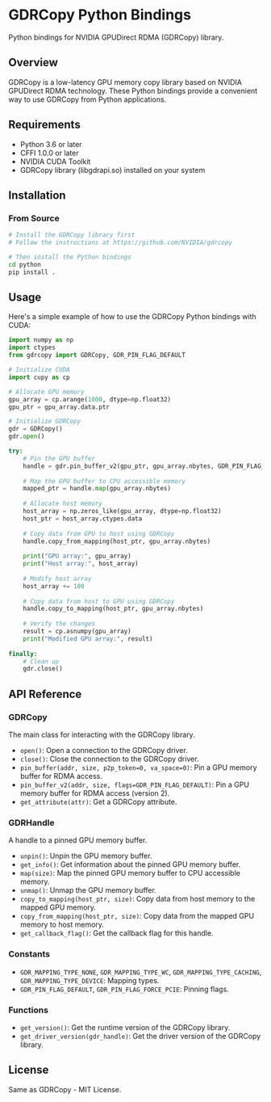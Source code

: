 # GDRCopy Python Bindings

Python bindings for NVIDIA GPUDirect RDMA (GDRCopy) library.

## Overview

GDRCopy is a low-latency GPU memory copy library based on NVIDIA GPUDirect RDMA technology. These Python bindings provide a convenient way to use GDRCopy from Python applications.

## Requirements

- Python 3.6 or later
- CFFI 1.0.0 or later
- NVIDIA CUDA Toolkit
- GDRCopy library (libgdrapi.so) installed on your system

## Installation

### From Source

```bash
# Install the GDRCopy library first
# Follow the instructions at https://github.com/NVIDIA/gdrcopy

# Then install the Python bindings
cd python
pip install .
```

## Usage

Here's a simple example of how to use the GDRCopy Python bindings with CUDA:

```python
import numpy as np
import ctypes
from gdrcopy import GDRCopy, GDR_PIN_FLAG_DEFAULT

# Initialize CUDA
import cupy as cp

# Allocate GPU memory
gpu_array = cp.arange(1000, dtype=np.float32)
gpu_ptr = gpu_array.data.ptr

# Initialize GDRCopy
gdr = GDRCopy()
gdr.open()

try:
    # Pin the GPU buffer
    handle = gdr.pin_buffer_v2(gpu_ptr, gpu_array.nbytes, GDR_PIN_FLAG_DEFAULT)
    
    # Map the GPU buffer to CPU accessible memory
    mapped_ptr = handle.map(gpu_array.nbytes)
    
    # Allocate host memory
    host_array = np.zeros_like(gpu_array, dtype=np.float32)
    host_ptr = host_array.ctypes.data
    
    # Copy data from GPU to host using GDRCopy
    handle.copy_from_mapping(host_ptr, gpu_array.nbytes)
    
    print("GPU array:", gpu_array)
    print("Host array:", host_array)
    
    # Modify host array
    host_array += 100
    
    # Copy data from host to GPU using GDRCopy
    handle.copy_to_mapping(host_ptr, gpu_array.nbytes)
    
    # Verify the changes
    result = cp.asnumpy(gpu_array)
    print("Modified GPU array:", result)
    
finally:
    # Clean up
    gdr.close()
```

## API Reference

### GDRCopy

The main class for interacting with the GDRCopy library.

- `open()`: Open a connection to the GDRCopy driver.
- `close()`: Close the connection to the GDRCopy driver.
- `pin_buffer(addr, size, p2p_token=0, va_space=0)`: Pin a GPU memory buffer for RDMA access.
- `pin_buffer_v2(addr, size, flags=GDR_PIN_FLAG_DEFAULT)`: Pin a GPU memory buffer for RDMA access (version 2).
- `get_attribute(attr)`: Get a GDRCopy attribute.

### GDRHandle

A handle to a pinned GPU memory buffer.

- `unpin()`: Unpin the GPU memory buffer.
- `get_info()`: Get information about the pinned GPU memory buffer.
- `map(size)`: Map the pinned GPU memory buffer to CPU accessible memory.
- `unmap()`: Unmap the GPU memory buffer.
- `copy_to_mapping(host_ptr, size)`: Copy data from host memory to the mapped GPU memory.
- `copy_from_mapping(host_ptr, size)`: Copy data from the mapped GPU memory to host memory.
- `get_callback_flag()`: Get the callback flag for this handle.

### Constants

- `GDR_MAPPING_TYPE_NONE`, `GDR_MAPPING_TYPE_WC`, `GDR_MAPPING_TYPE_CACHING`, `GDR_MAPPING_TYPE_DEVICE`: Mapping types.
- `GDR_PIN_FLAG_DEFAULT`, `GDR_PIN_FLAG_FORCE_PCIE`: Pinning flags.

### Functions

- `get_version()`: Get the runtime version of the GDRCopy library.
- `get_driver_version(gdr_handle)`: Get the driver version of the GDRCopy library.

## License

Same as GDRCopy - MIT License. 